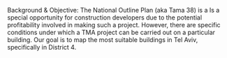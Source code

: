 Background & Objective: The National Outline Plan (aka Tama 38) is a Is a special opportunity for construction developers due to the potential 
profitability involved in making such a project. However, there are specific conditions under which a TMA project can be carried out on a particular building. 
Our goal is to map the most suitable buildings in Tel Aviv, specifically in District 4.

